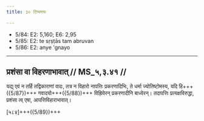 ```yaml
---
title: ३० टिप्पणयः

---
```

- 5/84: E2: 5,160; E6: 2,95
- 5/85: E2: te sṛṣṭās tam abruvan
- 5/86: E2: anye 'gnayo

____________________________________________


## प्रशंसा वा विहरणाभावात् // MS_५,३.४१ //

यद्य् एवं न तर्हि तद्विकाराणां वादः, तत्र न विहारो नापत्तिः प्रकरणादिभिः, ते धर्मा ज्योतिष्टोमस्य, यदि हि+++({5/87})+++ गवादयो+++({5/88})+++ विह्रियेरन् प्रकरणादीनि बाध्येरन्। तदापत्तिः प्रत्यक्षविरुद्धा, प्रशंसा त्व् एषा, आपत्तिविहाराभावात्।

[५८४]+++({5/89})+++
